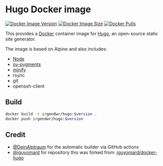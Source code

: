 # Hugo Docker image

[![Docker Image Version](https://img.shields.io/docker/v/irgendwr/hugo)](https://hub.docker.com/r/irgendwr/hugo)
[![Docker Image Size](https://img.shields.io/docker/image-size/irgendwr/hugo)](https://hub.docker.com/r/irgendwr/hugo)
[![Docker Pulls](https://img.shields.io/docker/pulls/irgendwr/hugo)](https://hub.docker.com/r/irgendwr/hugo)

This provides a [Docker](https://www.docker.com/) container image for [Hugo](https://github.com/gohugoio/hugo/), an open-source static site generator.

The image is based on Alpine and also includes:

- [Node](https://github.com/nodejs/docker-node)
- [py-pygments](https://github.com/pygments/pygments)
- [minify](https://github.com/tdewolff/minify)
- rsync
- git
- openssh-client

## Build

```bash
docker build -t irgendwr/hugo:$version .
docker push irgendwr/hugo:$version
```

## Credit

- [@DeinAlptraum](https://github.com/DeinAlptraum/) for the automatic builder via GitHub actions
- [@jguyomard](https://github.com/jguyomard/) for repository this was forked from: [jguyomard/docker-hugo](https://github.com/jguyomard/docker-hugo)
